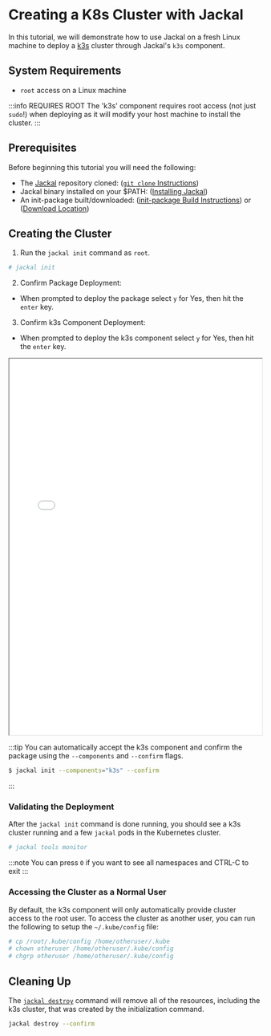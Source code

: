 # Creating a K8s Cluster with Jackal

In this tutorial, we will demonstrate how to use Jackal on a fresh Linux machine to deploy a [k3s](https://k3s.io/) cluster through Jackal's `k3s` component.

## System Requirements

-  `root` access on a Linux machine

:::info REQUIRES ROOT
The 'k3s' component requires root access (not just `sudo`!) when deploying as it will modify your host machine to install the cluster.
:::

## Prerequisites

Before beginning this tutorial you will need the following:

- The [Jackal](https://github.com/racer159/jackal) repository cloned: ([`git clone` Instructions](https://docs.github.com/en/repositories/creating-and-managing-repositories/cloning-a-repository))
- Jackal binary installed on your $PATH: ([Installing Jackal](../1-getting-started/index.md#installing-jackal))
- An init-package built/downloaded: ([init-package Build Instructions](./0-creating-a-jackal-package.md)) or ([Download Location](https://github.com/racer159/jackal/releases))

## Creating the Cluster

1. Run the `jackal init` command as `root`.

```sh
# jackal init
```

2. Confirm Package Deployment: <br/>
- When prompted to deploy the package select `y` for Yes, then hit the `enter` key. <br/>

3. Confirm k3s Component Deployment: <br/>
- When prompted to deploy the k3s component select `y` for Yes, then hit the `enter` key.

<iframe src="/docs/tutorials/k3s_init.html" height="750px" width="100%"></iframe>

:::tip
You can automatically accept the k3s component and confirm the package using the `--components` and `--confirm` flags.

```sh
$ jackal init --components="k3s" --confirm
```
:::

### Validating the Deployment
After the `jackal init` command is done running, you should see a k3s cluster running and a few `jackal` pods in the Kubernetes cluster.

```sh
# jackal tools monitor
```
:::note
You can press `0` if you want to see all namespaces and CTRL-C to exit
:::

### Accessing the Cluster as a Normal User
By default, the k3s component will only automatically provide cluster access to the root user. To access the cluster as another user, you can run the following to setup the `~/.kube/config` file:

```sh
# cp /root/.kube/config /home/otheruser/.kube
# chown otheruser /home/otheruser/.kube/config
# chgrp otheruser /home/otheruser/.kube/config
```

## Cleaning Up

The [`jackal destroy`](../2-the-jackal-cli/100-cli-commands/jackal_destroy.md) command will remove all of the resources, including the k3s cluster, that was created by the initialization command.

```sh
jackal destroy --confirm
```
